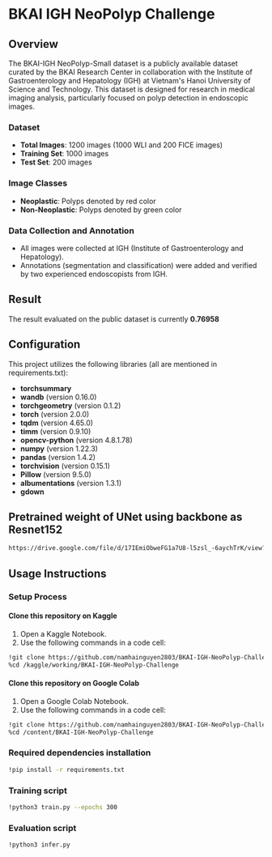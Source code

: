 # BKAI IGH NeoPolyp Challenge

## Overview

The BKAI-IGH NeoPolyp-Small dataset is a publicly available dataset curated by the BKAI Research Center in collaboration with the Institute of Gastroenterology and Hepatology (IGH) at Vietnam's Hanoi University of Science and Technology. This dataset is designed for research in medical imaging analysis, particularly focused on polyp detection in endoscopic images.

### Dataset

- **Total Images**: 1200 images (1000 WLI and 200 FICE images)
- **Training Set**: 1000 images
- **Test Set**: 200 images

### Image Classes

- **Neoplastic**: Polyps denoted by red color
- **Non-Neoplastic**: Polyps denoted by green color

### Data Collection and Annotation

- All images were collected at IGH (Institute of Gastroenterology and Hepatology).
- Annotations (segmentation and classification) were added and verified by two experienced endoscopists from IGH.

## Result

The result evaluated on the public dataset is currently **0.76958**

## Configuration

This project utilizes the following libraries (all are mentioned in requirements.txt):

- **torchsummary**
- **wandb** (version 0.16.0)
- **torchgeometry** (version 0.1.2)
- **torch** (version 2.0.0)
- **tqdm** (version 4.65.0)
- **timm** (version 0.9.10)
- **opencv-python** (version 4.8.1.78)
- **numpy** (version 1.22.3)
- **pandas** (version 1.4.2)
- **torchvision** (version 0.15.1)
- **Pillow** (version 9.5.0)
- **albumentations** (version 1.3.1)
- **gdown**

## Pretrained weight of UNet using backbone as Resnet152
```bash
https://drive.google.com/file/d/17IEmiObweFG1a7U8-l5zsl_-6aychTrK/view?usp=share_link
```

## Usage Instructions

### Setup Process

#### Clone this repository on Kaggle

1. Open a Kaggle Notebook.
2. Use the following commands in a code cell:

```bash
!git clone https://github.com/namhainguyen2803/BKAI-IGH-NeoPolyp-Challenge.git
%cd /kaggle/working/BKAI-IGH-NeoPolyp-Challenge
```

#### Clone this repository on Google Colab

1. Open a Google Colab Notebook.
2. Use the following commands in a code cell:

```bash
!git clone https://github.com/namhainguyen2803/BKAI-IGH-NeoPolyp-Challenge.git
%cd /content/BKAI-IGH-NeoPolyp-Challenge
```

### Required dependencies installation

```bash
!pip install -r requirements.txt
```

### Training script

```bash
!python3 train.py --epochs 300
```


### Evaluation script

```bash
!python3 infer.py
```













